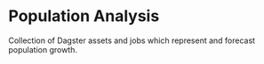 # Population Analysis

Collection of Dagster assets and jobs which represent and forecast population growth.